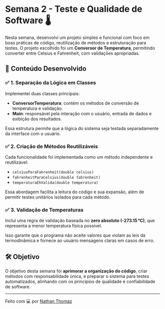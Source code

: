 # Semana 2 - Teste e Qualidade de Software 🌡️

Nesta semana, desenvolvi um projeto simples e funcional com foco em boas práticas de código, reutilização de métodos e estruturação para testes. O projeto escolhido foi um **Conversor de Temperatura**, permitindo converter entre Celsius e Fahrenheit, com validações apropriadas.

## 📂 Conteúdo Desenvolvido

### ✅ 1. Separação da Lógica em Classes

Implementei duas classes principais:

- **ConversorTemperatura**: contém os métodos de conversão de temperatura e validação.
- **Main**: responsável pela interação com o usuário, entrada de dados e exibição dos resultados.

Essa estrutura permite que a lógica do sistema seja testada separadamente da interface com o usuário.

### ✅ 2. Criação de Métodos Reutilizáveis

Cada funcionalidade foi implementada como um método independente e reutilizável:

- `celsiusParaFahrenheit(double celsius)`
- `fahrenheitParaCelsius(double fahrenheit)`
- `temperaturaEhValida(double temperatura)`

Essa abordagem facilita a leitura do código e sua expansão, além de permitir testes unitários isolados para cada método.

### ✅ 3. Validação de Temperaturas

Incluí uma regra de validação baseada no **zero absoluto (-273.15 °C)**, que representa a menor temperatura física possível.

Isso garante que o programa não aceite valores que violam as leis da termodinâmica e fornece ao usuário mensagens claras em casos de erro.

## 🛠️ Objetivo

O objetivo desta semana foi **aprimorar a organização do código**, criar métodos com responsabilidade única, e preparar o sistema para testes automatizados, alinhando com os princípios de qualidade e confiabilidade de software.

---

Feito com 💻 por [Nathan Thomaz](https://github.com/NathanThomaz)
